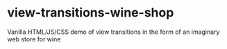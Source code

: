 # view-transitions-wine-shop
Vanilla HTML/JS/CSS demo of view transitions in the form of an imaginary web store for wine
